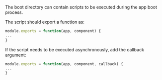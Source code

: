 The boot directory can contain scripts to be executed during the app boot 
process. 

The script should export a function as:

```js
module.exports = function(app, component) {
...
}
```

If the script needs to be executed asynchronously, add the callback argument:

```js
module.exports = function(app, component, callback) {
...
}
```